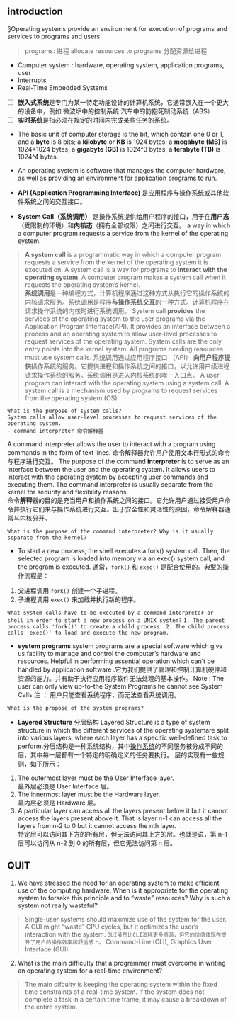 

## introduction
§Operating systems provide an environment for execution of programs and services to programs and users
> programs: 进程
> allocate resources to programs 分配资源给进程
 - Computer system :  hardware,  operating system,  application programs,  user
 - Interrupts
 - Real-Time Embedded Systems
> 
> 
 - [ ] **嵌入式系统**是专门为某一特定功能设计的计算机系统，它通常嵌入在一个更大的设备中，例如  微波炉中的控制系统  汽车中的防抱死制动系统（ABS）
 - [ ] **实时系统**是指必须在规定的时间内完成某些任务的系统。
 - The basic unit of computer storage is the bit, which contain one 0 or 1, and a **byte** is 8 bits; a **kilobyte** or **KB** is 1024 bytes; a **megabyte (MB)** is 1024*1024 bytes; a **gigabyte (GB)** is 1024^3 bytes; a **terabyte (TB)** is 1024^4 bytes.
 - An operating system is software that manages the computer hardware, as well as providing an environment for application programs to run.

- **API (Application Programming Interface)** 是应用程序与操作系统或其他软件系统之间的交互接口。
- **System Call（系统调用）** 是操作系统提供给用户程序的接口，用于在**用户态**（受限制的环境）和**内核态**（拥有全部权限）之间进行交互。
a way in which a computer program requests a service from the kernel of the operating system.
>****A system call**** is a programmatic way in which a computer program requests a service from the kernel of the operating system it is executed on. A system call is a way for programs to ****interact with the operating system****. A computer program makes a system call when it requests the operating system’s kernel.  
****系统调用****是一种编程方式，计算机程序通过这种方式从执行它的操作系统的内核请求服务。系统调用是程序****与操作系统交互****的一种方式。计算机程序在请求操作系统的内核时进行系统调用。
System call ****provides**** the services of the operating system to the user programs via the Application Program Interface(API). It provides an interface between a process and an operating system to allow user-level processes to request services of the operating system. System calls are the only entry points into the kernel system. All programs needing resources must use system calls.
系统调用通过应用程序接口 （API） ****向用户程序提供****操作系统的服务。它提供进程和操作系统之间的接口，以允许用户级进程请求操作系统的服务。系统调用是进入内核系统的唯一入口点。
A user program can interact with the operating system using a system call.
A system call is a mechanism used by programs to request services from the operating system (OS).

    What is the purpose of system calls?
    System calls allow user-level processes to request services of the operating system.
    - command interpreter 命令解释器
   A command interpreter allows the user to interact with a program using commands in the form of text lines. 命令解释器允许用户使用文本行形式的命令与程序进行交互。
   The purpose of the command **interpreter** is to serve as an interface between the user and the operating system. It allows users to interact with the operating system by accepting user commands and executing them. The command interpreter is usually separate from the kernel for security and flexibility reasons.  
命令**解释**器的目的是充当用户和操作系统之间的接口。它允许用户通过接受用户命令并执行它们来与操作系统进行交互。出于安全性和灵活性的原因，命令解释器通常与内核分开。

    What is the purpose of the command interpreter? Why is it usually separate from the kernel?
- To start a new process, the shell executes a fork() system call. Then, the selected program is loaded into memory via an exec() system call, and the program is executed.
通常，`fork()` 和 `exec()` 是配合使用的。典型的操作流程是：

1.  父进程调用 `fork()` 创建一个子进程。
2.  子进程调用 `exec()` 来加载并执行新的程序。

` What system calls have to be executed by a command interpreter or shell in order to start a new process on a UNIX system? `
`1. The parent process calls 'fork()' to create a child process.
2. The child process calls 'exec()' to load and execute the new program.`

- **system programs**
system programs are a special software which give us facility to manage and control the computer’s hardware and resources. Helpful in performing essential operation which can’t be handled by application software .它为我们提供了管理和控制计算机硬件和资源的能力。并有助于执行应用程序软件无法处理的基本操作。
Note : The user can only view up-to-the System Programs he cannot see System Calls 注 ： 用户只能查看系统程序，而无法查看系统调用。

 `What is the propose of the system programs?`

- **Layered Structure**  分层结构
Layered Structure is a type of system structure in which the different services of the operating systemare split into various layers, where each layer has a specific well-defined task to perform.分层结构是一种系统结构，其中[操作系统](https://www.geeksforgeeks.org/operating-systems/)的不同服务被分成不同的层，其中每一层都有一个特定的明确定义的任务要执行。
层的实现有一些规则，如下所示：
1.  The outermost layer must be the User Interface layer.  
    最外层必须是 User Interface 层。
2.  The innermost layer must be the Hardware layer.  
    最内层必须是 Hardware 层。
3.  A particular layer can access all the layers present below it but it cannot access the layers present above it. That is layer n-1 can access all the layers from n-2 to 0 but it cannot access the nth layer.  
    特定层可以访问其下方的所有层，但无法访问其上方的层。也就是说，第 n-1 层可以访问从 n-2 到 0 的所有层，但它无法访问第 n 层。

## QUIT	
 1. We have stressed the need for an operating system to make efficient use of the computing hardware. When is it appropriate for the operating system to forsake this principle and to “waste” resources? Why is such a system not really wasteful?
> Single-user systems should maximize use of the system for the user. A GUI might “waste” CPU cycles, but it optimizes the user’s interaction with the system.
> `GUI虽然比CLI消耗更多资源，但它的价值体现在提升了用户的操作效率和舒适感上。`
> Command-Line  (CLI), Graphics  User  Interface  (GUI)
 2. What is the main difficulty that a programmer must overcome in writing an operating system for a real-time environment?
 >The main difculty is keeping the operating system within the fixed time constraints of a real-time system. If the system does not complete a task in a certain time frame, it may cause a breakdown of the entire system.



<!--stackedit_data:
eyJwcm9wZXJ0aWVzIjoidGl0bGU6IHBpY1xuYXV0aG9yOiBmZW
lcbiIsImRpc2N1c3Npb25zIjp7IjFDOFAxTWFuekFvSkZVTjki
Onsic3RhcnQiOjI4NjAsImVuZCI6Mjk1MSwidGV4dCI6IldoYX
QgaXMgdGhlIHB1cnBvc2Ugb2YgdGhlIGNvbW1hbmQgaW50ZXJw
cmV0ZXI/IFdoeSBpcyBpdCB1c3VhbGx5IHNlcGFyYXRlIGZyb2
3igKYifSwiWDljSnBUOWRJTFYxcXZUYyI6eyJzdGFydCI6Mzg4
NCwiZW5kIjozOTI5LCJ0ZXh0IjoiYFdoYXQgaXMgdGhlIHByb3
Bvc2Ugb2YgdGhlIHN5c3RlbSBwcm9ncmFtcz9gIn19LCJjb21t
ZW50cyI6eyJubDM3d2Y4UkdTZlZVMHo5Ijp7ImRpc2N1c3Npb2
5JZCI6IjFDOFAxTWFuekFvSkZVTjkiLCJzdWIiOiJnbzoxMDUy
OTEzMDU1MTM4Mjk5ODkwMDciLCJ0ZXh0IjoiSXQgcmVhZHMgY2
9tbWFuZHMgZnJvbSB0aGUgdXNlciBvciBhIGZpbGUgYW5kIGV4
ZWN1dGVzIHRoZW0sIHR1cm5pbmcgdGhlbSBpbnRvIG9uZSBvci
Btb3JlIHN5c3RlbSBjYWxscy5cbiAgICBGb3Igc2VjdXJpdHkg
YW5kIGZsZXhpYmlsaXR5LCBhbmQgaW50ZXJwcmV0ZXIgbWF5L2
lzIHN1YmplY3QgdG8gY2hhbmdlLiIsImNyZWF0ZWQiOjE3MzQ4
NDg1NjM5MTV9LCI5V0QyNHZkTW1pY0lRNXVwIjp7ImRpc2N1c3
Npb25JZCI6Ilg5Y0pwVDlkSUxWMXF2VGMiLCJzdWIiOiJnbzox
MDUyOTEzMDU1MTM4Mjk5ODkwMDciLCJ0ZXh0IjoiU3lzdGVtIH
Byb2dyYW1zIGNhbiBiZSB0aG91Z2h0IG9mIGFzIGJ1bmRsZXMg
b2YgdXNlZnVsIHN5c3RlbSBjYWxscy4gVGhleSBwcm92aWRlIG
Jhc2ljIGZ1bmN0aW9uYWxpdHkgdG8gdXNlcnMgc28gdGhhdCB1
c2VycyBkbyBub3QgbmVlZCB0byB3cml0ZSB0aGVpciBvd24gcH
JvZ3JhbXMgdG8gc29sdmUgY29tbW9uIHByb2JsZW1zLlxu57O7
57uf56iL5bqP5Y+v5Lul6KKr55yL5L2c5piv5pyJ55So55qE57
O757uf6LCD55So55qE6ZuG5ZCI44CC5a6D5Lus5Li655So5oi3
5o+Q5L6b5Z+65pys5Yqf6IO977yM5L2/55So5oi35peg6ZyA57
yW5YaZ6Ieq5bex55qE56iL5bqP5p2l6Kej5Yaz5bi46KeB6Zeu
6aKY44CCIiwiY3JlYXRlZCI6MTczNDg0ODY3NjMwOH19LCJoaX
N0b3J5IjpbLTE3NzQ2NTAxODgsLTE0MzA3NzkzMCwxNzEwNTQ5
NjkxLC0yMDExMjcwMzgwLC0xNTAxNzk1Mzg2LC01NDc3OTg1ND
gsNzQyMzMwMzIzLDY4ODkxMjQzNCwyMDA3OTU4ODYzLC02ODc3
ODk4NDIsNDIwMzExMDc5XX0=
-->